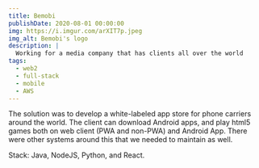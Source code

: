 ```yaml
---
title: Bemobi
publishDate: 2020-08-01 00:00:00
img: https://i.imgur.com/arXIT7p.jpeg
img_alt: Bemobi's logo
description: |
  Working for a media company that has clients all over the world
tags:
  - web2
  - full-stack
  - mobile
  - AWS
---
```


The solution was to develop a white-labeled app store for phone carriers around the world. The client can download Android apps, and play html5 games both on web client (PWA and non-PWA) and Android App. There were other systems around this that we needed to maintain as well.

Stack: Java, NodeJS, Python, and React.